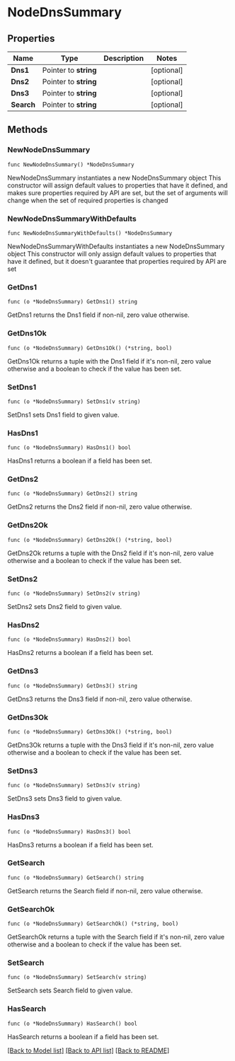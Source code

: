 # NodeDnsSummary

## Properties

Name | Type | Description | Notes
------------ | ------------- | ------------- | -------------
**Dns1** | Pointer to **string** |  | [optional] 
**Dns2** | Pointer to **string** |  | [optional] 
**Dns3** | Pointer to **string** |  | [optional] 
**Search** | Pointer to **string** |  | [optional] 

## Methods

### NewNodeDnsSummary

`func NewNodeDnsSummary() *NodeDnsSummary`

NewNodeDnsSummary instantiates a new NodeDnsSummary object
This constructor will assign default values to properties that have it defined,
and makes sure properties required by API are set, but the set of arguments
will change when the set of required properties is changed

### NewNodeDnsSummaryWithDefaults

`func NewNodeDnsSummaryWithDefaults() *NodeDnsSummary`

NewNodeDnsSummaryWithDefaults instantiates a new NodeDnsSummary object
This constructor will only assign default values to properties that have it defined,
but it doesn't guarantee that properties required by API are set

### GetDns1

`func (o *NodeDnsSummary) GetDns1() string`

GetDns1 returns the Dns1 field if non-nil, zero value otherwise.

### GetDns1Ok

`func (o *NodeDnsSummary) GetDns1Ok() (*string, bool)`

GetDns1Ok returns a tuple with the Dns1 field if it's non-nil, zero value otherwise
and a boolean to check if the value has been set.

### SetDns1

`func (o *NodeDnsSummary) SetDns1(v string)`

SetDns1 sets Dns1 field to given value.

### HasDns1

`func (o *NodeDnsSummary) HasDns1() bool`

HasDns1 returns a boolean if a field has been set.

### GetDns2

`func (o *NodeDnsSummary) GetDns2() string`

GetDns2 returns the Dns2 field if non-nil, zero value otherwise.

### GetDns2Ok

`func (o *NodeDnsSummary) GetDns2Ok() (*string, bool)`

GetDns2Ok returns a tuple with the Dns2 field if it's non-nil, zero value otherwise
and a boolean to check if the value has been set.

### SetDns2

`func (o *NodeDnsSummary) SetDns2(v string)`

SetDns2 sets Dns2 field to given value.

### HasDns2

`func (o *NodeDnsSummary) HasDns2() bool`

HasDns2 returns a boolean if a field has been set.

### GetDns3

`func (o *NodeDnsSummary) GetDns3() string`

GetDns3 returns the Dns3 field if non-nil, zero value otherwise.

### GetDns3Ok

`func (o *NodeDnsSummary) GetDns3Ok() (*string, bool)`

GetDns3Ok returns a tuple with the Dns3 field if it's non-nil, zero value otherwise
and a boolean to check if the value has been set.

### SetDns3

`func (o *NodeDnsSummary) SetDns3(v string)`

SetDns3 sets Dns3 field to given value.

### HasDns3

`func (o *NodeDnsSummary) HasDns3() bool`

HasDns3 returns a boolean if a field has been set.

### GetSearch

`func (o *NodeDnsSummary) GetSearch() string`

GetSearch returns the Search field if non-nil, zero value otherwise.

### GetSearchOk

`func (o *NodeDnsSummary) GetSearchOk() (*string, bool)`

GetSearchOk returns a tuple with the Search field if it's non-nil, zero value otherwise
and a boolean to check if the value has been set.

### SetSearch

`func (o *NodeDnsSummary) SetSearch(v string)`

SetSearch sets Search field to given value.

### HasSearch

`func (o *NodeDnsSummary) HasSearch() bool`

HasSearch returns a boolean if a field has been set.


[[Back to Model list]](../README.md#documentation-for-models) [[Back to API list]](../README.md#documentation-for-api-endpoints) [[Back to README]](../README.md)


